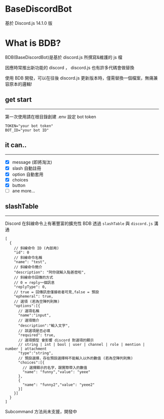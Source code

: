 # BaseDiscordBot

基於 Discord.js 14.1.0 版

# What is BDB?

BDB(BaseDiscordBot)是基於 discord.js 所撰寫&維護的 js 檔

因應時常推出新功能的 discord ， discord.js 也有許多代碼會做替換

使用 BDB 開發，可以在往後 discord.js 更新版本時，僅需替換一個檔案，無痛兼容原本的邏輯!

## get start

---

第一次使用請在根目錄創建 .env
設定 bot token

```
TOKEN="your bot token"
BOT_ID="your bot ID"
```

## it can..

---

- [x] message (即將淘汰)
- [x] slash 自動註冊
- [x] option 自動套用
- [x] choices
- [x] button
- [ ] ane more...

## slashTable

---

Discord 在斜線命令上有著豐富的擴充性
BDB 透過 `slashTable` 與 `discord.js` 溝通

```
[
  {
    // 斜線命令 ID (內部用)
    "id": 0
    // 斜線命令名稱
    "name": "test",
    // 斜線命令簡介
    "description": "阿你就輸入點甚麼啦",
    // 斜線命令回傳的方式
    // 0 = reply一個訊息
    "replyType": 0,
    // true = 回傳訊息僅接收者可見,false = 預設
    "ephemeral": true,
    // 選項 (若為空陣列則無)
    "options":[{
      // 選項名稱
      "name":"input",
      // 選項簡介
      "description":"輸入文字",
      // 該選項是否必填
      "required": true,
      // 選項類型 會影響 discord 對選項的顯示
      // string | int | bool | user | channel | role | mention | number | attachment
      "type":"string",
      // 預設選擇，存在預設選擇時不能輸入以外的數值 (若為空陣列則無)
      "choices":[{
        // 選擇顯示的名字，跟實際帶入的數值
        "name": "funny","value": "yeee"
      },
      {
        "name": "funny2","value": "yeee2"
      }]
    }]
  }
]
```

Subcommand 方法尚未支援，開發中
